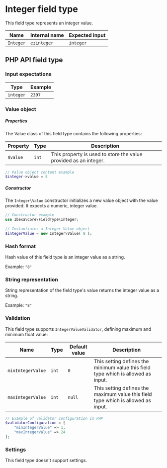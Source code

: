 # Integer field type

This field type represents an integer value.

| Name      | Internal name | Expected input |
|-----------|---------------|----------------|
| `Integer` | `ezinteger`   | `integer`      |

## PHP API field type 

### Input expectations

|Type|Example|
|-------|------|
|`integer`|`2397`|

### Value object

##### Properties

The Value class of this field type contains the following properties:

| Property | Type  | Description|
|----------|-------|------------|
| `$value` | `int` | This property is used to store the value provided as an integer. |

``` php
// Value object content example
$integer->value = 8
```

##### Constructor

The `Integer\Value` constructor initializes a new value object with the value provided.
It expects a numeric, integer value.

``` php
// Constructor example
use Ibexa\Core\FieldType\Integer;
 
// Instantiates a Integer Value object
$integerValue = new Integer\Value( 8 );
```

### Hash format

Hash value of this field type is an integer value as a string.

Example: `"8"`

### String representation

String representation of the field type's value returns the integer value as a string.

Example: `"8"`

### Validation

This field type supports `IntegerValueValidator`, defining maximum and minimum float value:

|Name|Type|Default value|Description|
|------|------|------|------|
|`minIntegerValue`|`int`|`0`|This setting defines the minimum value this field type which is allowed as input.|
|`maxIntegerValue`|`int`|`null`|This setting defines the maximum value this field type which is allowed as input.|

``` php
// Example of validator configuration in PHP
$validatorConfiguration = [
    "minIntegerValue" => 1,
    "maxIntegerValue" => 24
];
```

### Settings

This field type doesn't support settings.
